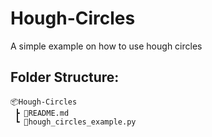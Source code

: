 # Hough-Circles

A simple example on how to use hough circles
 
## Folder Structure:
```
📦Hough-Circles
 ┣ 📜README.md
 ┗ 📜hough_circles_example.py
```